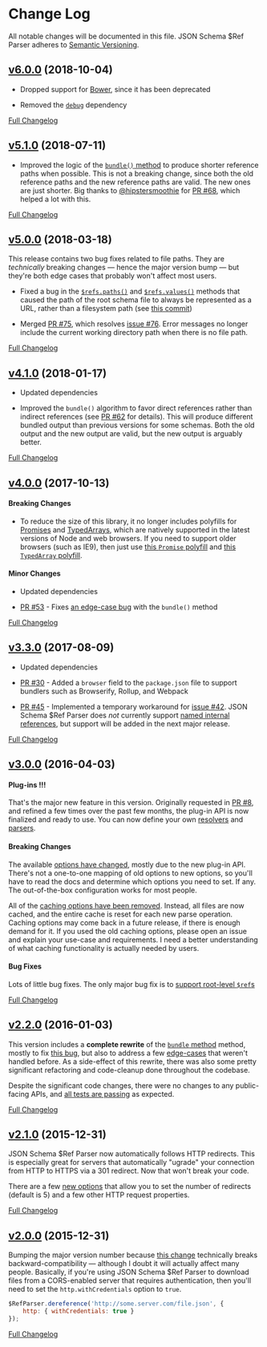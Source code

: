 # Change Log
All notable changes will be documented in this file.
JSON Schema $Ref Parser adheres to [Semantic Versioning](http://semver.org/).


## [v6.0.0](https://github.com/APIDevTools/json-schema-ref-parser/tree/v6.0.0) (2018-10-04)

- Dropped support for [Bower](https://www.npmjs.com/package/bower), since it has been deprecated

- Removed the [`debug`](https://npmjs.com/package/debug) dependency

[Full Changelog](https://github.com/APIDevTools/json-schema-ref-parser/compare/v5.1.0...v6.0.0)


## [v5.1.0](https://github.com/APIDevTools/json-schema-ref-parser/tree/v5.1.0) (2018-07-11)

- Improved the logic of the [`bundle()` method](https://github.com/APIDevTools/json-schema-ref-parser/blob/master/docs/ref-parser.md#bundleschema-options-callback) to produce shorter reference paths when possible.  This is not a breaking change, since both the old reference paths and the new reference paths are valid.  The new ones are just shorter.  Big thanks to [@hipstersmoothie](https://github.com/hipstersmoothie) for [PR #68](https://github.com/APIDevTools/json-schema-ref-parser/pull/68), which helped a lot with this.

[Full Changelog](https://github.com/APIDevTools/json-schema-ref-parser/compare/v5.0.0...v5.1.0)


## [v5.0.0](https://github.com/APIDevTools/json-schema-ref-parser/tree/v5.0.0) (2018-03-18)

This release contains two bug fixes related to file paths.  They are _technically_ breaking changes &mdash; hence the major version bump &mdash; but they're both edge cases that probably won't affect most users.

- Fixed a bug in the [`$refs.paths()`](docs/refs.md#pathstypes) and [`$refs.values()`](docs/refs.md#valuestypes) methods that caused the path of the root schema file to always be represented as a URL, rather than a filesystem path (see [this commit](https://github.com/APIDevTools/json-schema-ref-parser/commit/a95cf50fdf16c864cc1c18d2021d9ce3ec35f5de))

- Merged [PR #75](https://github.com/APIDevTools/json-schema-ref-parser/pull/75), which resolves [issue #76](https://github.com/APIDevTools/swagger-parser/issues/76).  Error messages no longer include the current working directory path when there is no file path.

[Full Changelog](https://github.com/APIDevTools/json-schema-ref-parser/compare/v4.1.1...v5.0.0)


## [v4.1.0](https://github.com/APIDevTools/json-schema-ref-parser/tree/v4.1.0) (2018-01-17)

- Updated dependencies

- Improved the `bundle()` algorithm to favor direct references rather than indirect references (see [PR #62](https://github.com/APIDevTools/json-schema-ref-parser/pull/62) for details).  This will produce different bundled output than previous versions for some schemas. Both the old output and the new output are valid, but the new output is arguably better.

[Full Changelog](https://github.com/APIDevTools/json-schema-ref-parser/compare/v4.0.0...v4.1.0)


## [v4.0.0](https://github.com/APIDevTools/json-schema-ref-parser/tree/v4.0.0) (2017-10-13)

#### Breaking Changes

- To reduce the size of this library, it no longer includes polyfills for [Promises](https://developer.mozilla.org/en-US/docs/Web/JavaScript/Reference/Global_Objects/Promise) and [TypedArrays](https://developer.mozilla.org/en-US/docs/Web/JavaScript/Reference/Global_Objects/TypedArray), which are natively supported in the latest versions of Node and web browsers.  If you need to support older browsers (such as IE9), then just use [this `Promise` polyfill](https://github.com/stefanpenner/es6-promise) and [this `TypedArray` polyfill](https://github.com/inexorabletash/polyfill/blob/master/typedarray.js).

#### Minor Changes

- Updated dependencies

- [PR #53](https://github.com/APIDevTools/json-schema-ref-parser/pull/53) - Fixes [an edge-case bug](https://github.com/APIDevTools/json-schema-ref-parser/issues/52) with the `bundle()` method

[Full Changelog](https://github.com/APIDevTools/json-schema-ref-parser/compare/v3.3.0...v4.0.0)


## [v3.3.0](https://github.com/APIDevTools/json-schema-ref-parser/tree/v3.3.0) (2017-08-09)

- Updated dependencies

- [PR #30](https://github.com/APIDevTools/json-schema-ref-parser/pull/30) - Added a `browser` field to the `package.json` file to support bundlers such as Browserify, Rollup, and Webpack

- [PR #45](https://github.com/APIDevTools/json-schema-ref-parser/pull/45) - Implemented a temporary workaround for [issue #42](https://github.com/APIDevTools/json-schema-ref-parser/issues/42). JSON Schema $Ref Parser does _not_ currently support [named internal references](http://json-schema.org/latest/json-schema-core.html#id-keyword), but support will be added in the next major release.

[Full Changelog](https://github.com/APIDevTools/json-schema-ref-parser/compare/v3.0.0...v3.3.0)


## [v3.0.0](https://github.com/APIDevTools/json-schema-ref-parser/tree/v3.0.0) (2016-04-03)

#### Plug-ins !!!
That's the major new feature in this version. Originally requested in [PR #8](https://github.com/APIDevTools/json-schema-ref-parser/pull/8), and refined a few times over the past few months, the plug-in API is now finalized and ready to use. You can now define your own [resolvers](https://github.com/APIDevTools/json-schema-ref-parser/blob/v3.0.0/docs/plugins/resolvers.md) and [parsers](https://github.com/APIDevTools/json-schema-ref-parser/blob/v3.0.0/docs/plugins/parsers.md).

#### Breaking Changes
The available [options have changed](https://github.com/APIDevTools/json-schema-ref-parser/blob/v3.0.0/docs/options.md), mostly due to the new plug-in API.  There's not a one-to-one mapping of old options to new options, so you'll have to read the docs and determine which options you need to set. If any. The out-of-the-box configuration works for most people.

All of the [caching options have been removed](https://github.com/APIDevTools/json-schema-ref-parser/commit/1f4260184bfd370e9cd385b523fb08c098fac6db). Instead, all files are now cached, and the entire cache is reset for each new parse operation. Caching options may come back in a future release, if there is enough demand for it. If you used the old caching options, please open an issue and explain your use-case and requirements.  I need a better understanding of what caching functionality is actually needed by users.

#### Bug Fixes
Lots of little bug fixes.  The only major bug fix is to [support root-level `$ref`s](https://github.com/APIDevTools/json-schema-ref-parser/issues/16)


[Full Changelog](https://github.com/APIDevTools/json-schema-ref-parser/compare/v2.2.0...v3.0.0)


## [v2.2.0](https://github.com/APIDevTools/json-schema-ref-parser/tree/v2.2.0) (2016-01-03)

This version includes a **complete rewrite** of the [`bundle` method](https://github.com/APIDevTools/json-schema-ref-parser/blob/master/docs/ref-parser.md#bundleschema-options-callback) method, mostly to fix [this bug](https://github.com/APIDevTools/swagger-parser/issues/16), but also to address a few [edge-cases](https://github.com/APIDevTools/json-schema-ref-parser/commit/ca9b322879519e4bcb2dcf6e63f08ac254b90868) that weren't handled before.  As a side-effect of this rewrite, there was also some pretty significant refactoring and code-cleanup done throughout the codebase.

Despite the significant code changes, there were no changes to any public-facing APIs, and [all tests are passing](https://apidevtools.org/json-schema-ref-parser/test/) as expected.

[Full Changelog](https://github.com/APIDevTools/json-schema-ref-parser/compare/v2.1.0...v2.2.0)


## [v2.1.0](https://github.com/APIDevTools/json-schema-ref-parser/tree/v2.1.0) (2015-12-31)

JSON Schema $Ref Parser now automatically follows HTTP redirects. This is especially great for servers that automatically "ugrade" your connection from HTTP to HTTPS via a 301 redirect. Now that won't break your code.

There are a few [new options](https://github.com/APIDevTools/json-schema-ref-parser/blob/master/docs/options.md) that allow you to set the number of redirects (default is 5) and a few other HTTP request properties.

[Full Changelog](https://github.com/APIDevTools/json-schema-ref-parser/compare/v2.0.0...v2.1.0)


## [v2.0.0](https://github.com/APIDevTools/json-schema-ref-parser/tree/v2.0.0) (2015-12-31)

Bumping the major version number because [this change](https://github.com/APIDevTools/json-schema-ref-parser/pull/5) technically breaks backward-compatibility &mdash; although I doubt it will actually affect many people.  Basically, if you're using JSON Schema $Ref Parser to download files from a CORS-enabled server that requires authentication, then you'll need to set the `http.withCredentials` option to `true`.

```javascript
$RefParser.dereference('http://some.server.com/file.json', {
    http: { withCredentials: true }
});
```

[Full Changelog](https://github.com/APIDevTools/json-schema-ref-parser/compare/v1.4.1...v2.0.0)
